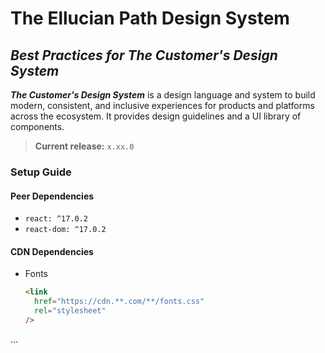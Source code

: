 # The Ellucian Path Design System

## _Best Practices for The Customer's Design System_

**_The Customer's Design System_** is a design language and system to build modern, consistent, and inclusive experiences for products and platforms across the ecosystem.
It  provides design guidelines and a UI library of components.

> **Current release:** `x.xx.0`

### Setup Guide
#### Peer Dependencies
- `react: ^17.0.2`
- `react-dom: ^17.0.2`

#### CDN Dependencies
- Fonts
    ```html
    <link 
      href="https://cdn.**.com/**/fonts.css" 
      rel="stylesheet"
    />
    ```
...